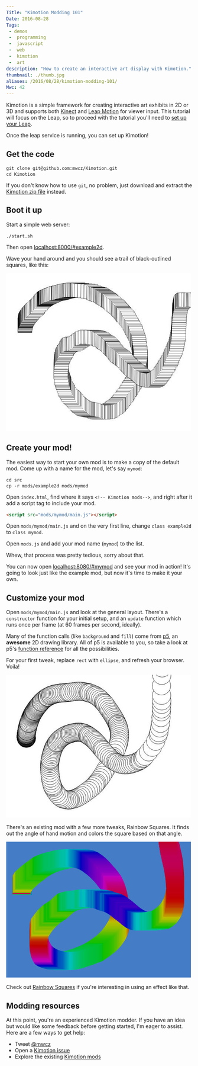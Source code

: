 ```yaml
---
Title: "Kimotion Modding 101"
Date: 2016-08-28
Tags:
 - demos
 -  programming
 -  javascript
 -  web
 -  kimotion
 -  art
description: "How to create an interactive art display with Kimotion."
thumbnail: ./thumb.jpg
aliases: /2016/08/28/kimotion-modding-101/
Mwc: 42
---
```


Kimotion is a simple framework for creating interactive art exhibits in 2D or
3D and supports both [Kinect][kinect] and [Leap Motion][leap] for viewer input.
This tutorial will focus on the Leap, so to proceed with the tutorial you'll
need to [set up your Leap][leap-setup].

Once the leap service is running, you can set up Kimotion!

## Get the code

    git clone git@github.com:mwcz/Kimotion.git
    cd Kimotion

If you don't know how to use `git`, no problem, just download and extract the
[Kimotion zip file](https://github.com/mwcz/Kimotion/archive/master.zip)
instead.

## Boot it up

Start a simple web server:

    ./start.sh

Then open [localhost:8000/#example2d](http://localhost:8000/#example2d).

Wave your hand around and you should see a trail of black-outlined squares,
like this:

![example2d mod screenshot](example2d.jpg)

## Create your mod!

The easiest way to start your own mod is to make a copy of the default mod.
Come up with a name for the mod, let's say `mymod`:

    cd src
    cp -r mods/example2d mods/mymod

Open `index.html`, find where it says `<!-- Kimotion mods-->`, and right after
it add a script tag to include your mod.

```html
<script src="mods/mymod/main.js"></script>
```

Open `mods/mymod/main.js` and on the very first line, change `class example2d`
to `class mymod`.

Open `mods.js` and add your mod name (`mymod`) to the list.

Whew, that process was pretty tedious, sorry about that.

You can now open [localhost:8080/#mymod](http://localhost:8080/#mymod) and see
your mod in action! It's going to look just like the example mod, but now it's
time to make it your own.

## Customize your mod

Open `mods/mymod/main.js` and look at the general layout. There's a
`constructor` function for your initial setup, and an `update` function which
runs once per frame (at 60 frames per second, ideally).

Many of the function calls (like `background` and `fill`) come from [p5][p5],
an **awesome** 2D drawing library. All of p5 is available to you, so take a
look at p5's [function reference][p5-ref] for all the possibilities.

For your first tweak, replace `rect` with `ellipse`, and refresh your browser.
Voila!

![example2d mod screenshot with circles](example2d-circle.jpg)

There's an existing mod with a few more tweaks, Rainbow Squares. It finds out
the angle of hand motion and colors the square based on that angle.

![rainbow squares mod screenshot](rainbow-squares.jpg)

Check out [Rainbow Squares][rainbow-square] if you're interesting in using an
effect like that.

## Modding resources

At this point, you're an experienced Kimotion modder. If you have an idea but
would like some feedback before getting started, I'm eager to assist. Here are
a few ways to get help:

- Tweet [@mwcz][twitter]
- Open a [Kimotion issue][kimotion-issue]
- Explore the existing [Kimotion mods][mods]

[kimotion-web]: http://kimotion.xyz
[kinect]: http://www.xbox.com/en-US/xbox-360/accessories/kinect
[leap]: https://www.leapmotion.com/
[leap-setup]: https://www.leapmotion.com/setup
[npm]: https://www.npmjs.com/
[p5]: https://p5js.org/
[p5-ref]: https://p5js.org/reference/
[mods]: https://github.com/mwcz/Kimotion/tree/master/src/mods
[mod-ideas]: https://github.com/mwcz/Kimotion/issues?q=is%3Aopen+is%3Aissue+label%3A%22mod+idea%22
[kimotion-issue]: https://github.com/mwcz/Kimotion/issues/new
[twitter]: https://twitter.com/mwcz
[rainbow-square]: https://github.com/mwcz/Kimotion/blob/master/src/mods/rainbow-square/main.js
